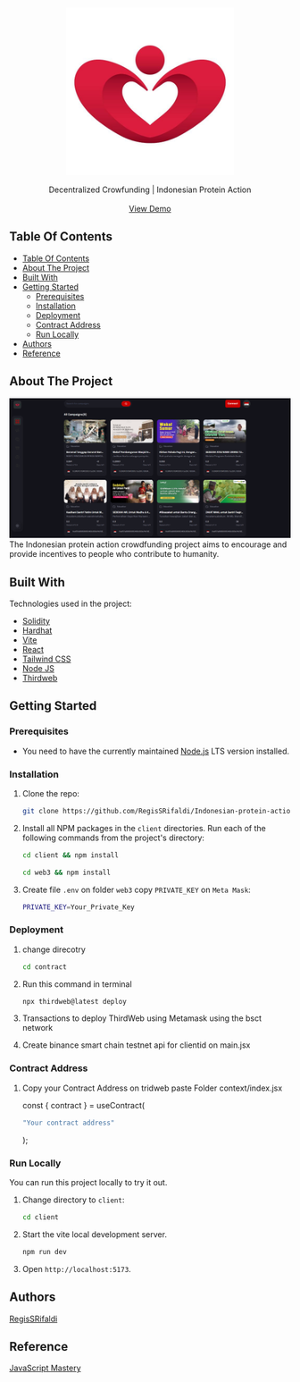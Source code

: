 <br />
<p align="center">
    <a href="https://github.com/RegisSRifaldi/Indonesian-protein-action-crowd-funding"> 
    <img src="https://github.com/RegisSRifaldi/Indonesian-protein-action-crowd-funding/blob/main/Aksi_protein.jpg?raw=true" alt="Logo" width="300" height="300">
    </a>

   <p align="center">
   Decentralized Crowfunding | Indonesian Protein Action
   <br/> 
   <br/>
   <a href="https://indonesianproteinaction.netlify.app/" target="_blank">View Demo</a> 
   </p>
</p>

## Table Of Contents

- [Table Of Contents](#table-of-contents)
- [About The Project](#about-the-project)
- [Built With](#built-with)
- [Getting Started](#getting-started)
  - [Prerequisites](#prerequisites)
  - [Installation](#installation)
  - [Deployment](#deployment)
  - [Contract Address](#contract-address)
  - [Run Locally](#run-locally)
- [Authors](#authors)
- [Reference](#reference)

## About The Project

![Screen Shoot](https://github.com/RegisSRifaldi/Indonesian-protein-action-crowd-funding/blob/main/crowdfunding_indonesianproteinaction.PNG?raw=true)
The Indonesian protein action crowdfunding project aims to encourage and provide incentives to people who contribute to humanity.

## Built With

Technologies used in the project:

- [Solidity](https://soliditylang.org/)
- [Hardhat](https://hardhat.org/)
- [Vite](https://vitejs.dev/)
- [React](https://react.dev/)
- [Tailwind CSS](https://tailwindcss.com/)
- [Node JS](https://nodejs.org/en)
- [Thirdweb](https://thirdweb.com/)

## Getting Started

### Prerequisites

- You need to have the currently maintained [Node.js](https://nodejs.org/en) LTS version installed.

### Installation

1. Clone the repo:

   ```sh
   git clone https://github.com/RegisSRifaldi/Indonesian-protein-action-crowd-funding.git
   ```

2. Install all NPM packages in the `client` directories. Run each of the following commands from the project's directory:

   ```sh
   cd client && npm install
   ```

   ```sh
   cd web3 && npm install
   ```

3. Create file `.env` on folder `web3` copy `PRIVATE_KEY` on `Meta Mask`:
   ```sh
   PRIVATE_KEY=Your_Private_Key
   ```

### Deployment

1. change direcotry

   ```sh
   cd contract
   ```

2. Run this command in terminal

   ```sh
   npx thirdweb@latest deploy
   ```

3. Transactions to deploy ThirdWeb using Metamask using the bsct network
4. Create binance smart chain testnet api for clientid on main.jsx

### Contract Address

1. Copy your Contract Address on tridweb paste
   Folder context/index.jsx

   const { contract } = useContract(

   ```sh
   "Your contract address"
   ```

   );

### Run Locally

You can run this project locally to try it out.

1. Change directory to `client`:

   ```sh
   cd client
   ```

2. Start the vite local development server.

   ```sh
   npm run dev
   ```

3. Open `http://localhost:5173`.

## Authors

[RegisSRifaldi](https://github.com/RegisSRifaldi/)

## Reference

[JavaScript Mastery](https://www.youtube.com/watch?v=BDCT6TYLYdI)
